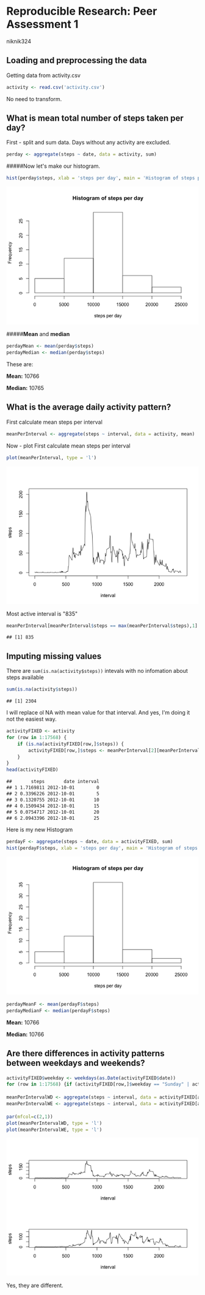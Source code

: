 # Reproducible Research: Peer Assessment 1
niknik324  

## Loading and preprocessing the data

Getting data from activity.csv

```r
activity <- read.csv('activity.csv')
```

No need to transform.

## What is mean total number of steps taken per day?

First - split and sum data.  Days without any activity are excluded.

```r
perday <- aggregate(steps ~ date, data = activity, sum)
```


#####Now let's make our histogram.

```r
hist(perday$steps, xlab = 'steps per day', main = 'Histogram of steps per day')
```

![](PA1_template_files/figure-html/unnamed-chunk-3-1.png) 


#####**Mean** and **median**

```r
perdayMean <- mean(perday$steps)
perdayMedian <- median(perday$steps)
```

These are: 

**Mean:** 10766

**Median:** 10765


## What is the average daily activity pattern?
First calculate mean steps per interval

```r
meanPerInterval <- aggregate(steps ~ interval, data = activity, mean)
```

Now - plot
First calculate mean steps per interval

```r
plot(meanPerInterval, type = 'l')
```

![](PA1_template_files/figure-html/unnamed-chunk-6-1.png) 

Most active interval is "835"

```r
meanPerInterval[meanPerInterval$steps == max(meanPerInterval$steps),1]
```

```
## [1] 835
```


## Imputing missing values
There are `sum(is.na(activity$steps))` intevals with no infomation about steps available

```r
sum(is.na(activity$steps))
```

```
## [1] 2304
```


I will replace ol NA with mean value for that interval. And yes, I'm doing it not the easiest way.

```r
activityFIXED <- activity
for (row in 1:17568) { 
    if (is.na(activityFIXED[row,]$steps)) {
        activityFIXED[row,]$steps <- meanPerInterval[2][meanPerInterval[1]==activityFIXED[row,]$interval]
    }
}
head(activityFIXED)
```

```
##       steps       date interval
## 1 1.7169811 2012-10-01        0
## 2 0.3396226 2012-10-01        5
## 3 0.1320755 2012-10-01       10
## 4 0.1509434 2012-10-01       15
## 5 0.0754717 2012-10-01       20
## 6 2.0943396 2012-10-01       25
```

Here is my new Histogram


```r
perdayF <- aggregate(steps ~ date, data = activityFIXED, sum)
hist(perdayF$steps, xlab = 'steps per day', main = 'Histogram of steps per day')
```

![](PA1_template_files/figure-html/unnamed-chunk-10-1.png) 

```r
perdayMeanF <- mean(perdayF$steps)
perdayMedianF <- median(perdayF$steps)
```


**Mean:** 10766 

**Median:** 10766


## Are there differences in activity patterns between weekdays and weekends?

```r
activityFIXED$weekday <- weekdays(as.Date(activityFIXED$date))
for (row in 1:17568) {if (activityFIXED[row,]$weekday == "Sunday" | activityFIXED[row,]$weekday == "Saturday"|activityFIXED[row,]$weekday == "воскресенье"|activityFIXED[row,]$weekday == "суббота") { activityFIXED[row,]$weekday <- 'weekend'} else {activityFIXED[row,]$weekday <- 'weekday'} }

meanPerIntervalWD <- aggregate(steps ~ interval, data = activityFIXED[activityFIXED$weekday == 'weekday',], mean)
meanPerIntervalWE <- aggregate(steps ~ interval, data = activityFIXED[activityFIXED$weekday == 'weekend',], mean)

par(mfcol=c(2,1))
plot(meanPerIntervalWD, type = 'l')
plot(meanPerIntervalWE, type = 'l')
```

![](PA1_template_files/figure-html/unnamed-chunk-11-1.png) 

Yes, they are different.
